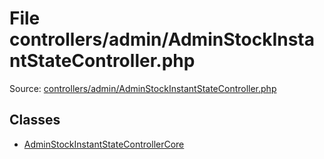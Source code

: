 File controllers/admin/AdminStockInstantStateController.php
=========
Source: [controllers/admin/AdminStockInstantStateController.php](https://github.com/PrestaShop/PrestaShop/blob/1.6.1.1/controllers/admin/AdminStockInstantStateController.php)


Classes
-------

* [AdminStockInstantStateControllerCore](class.AdminStockInstantStateControllerCore.md)

